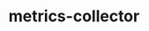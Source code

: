---
layout: default
title: metrics-collector
name: metrics-collector
fullname: ibm-cds-labs/metrics-collector
description: Simple Metrics Collector, captures events and saves them to a Cloudant database
watchers: 6
stars: 6
forks: 2
languages: JavaScript
tech: Bluemix, Cloudant, CouchDB
level: Beginner
giturl: https://github.com/ibm-cds-labs/metrics-collector
---